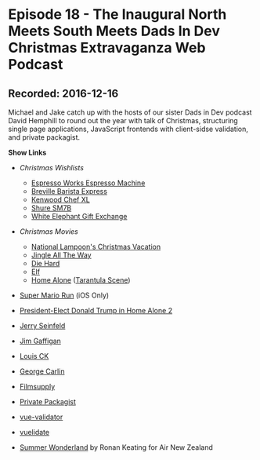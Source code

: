 # Episode 18 - The Inaugural North Meets South Meets Dads In Dev Christmas Extravaganza Web Podcast

## Recorded: 2016-12-16

Michael and Jake catch up with the hosts of our sister Dads in Dev podcast David Hemphill to round out the year with talk of Christmas, structuring single page applications, JavaScript frontends with client-sidse validation, and private packagist.

**Show Links**

* *Christmas Wishlists*
  * [Espresso Works Espresso Machine](https://www.amazon.com/All-One-Espresso-Machine-Bundle/dp/B01LWUI6B8/ref=lp_15761852011_1_1?srs=15761852011&ie=UTF8&qid=1481967295&sr=8-1)
  * [Breville Barista Express](https://www.breville.com.au/the-barista-expresstm.html)
  * [Kenwood Chef XL](http://www.kenwoodworld.com/en-au/products/kitchen-machines/chef-and-major/chef-xl-sense-kvl6000t-0w20011133)
  * [Shure SM7B](http://www.shure.com/americas/products/microphones/sm/sm7b-vocal-microphone)
  * [White Elephant Gift Exchange](https://www.whiteelephantrules.com/)

* *Christmas Movies*
  * [National Lampoon's Christmas Vacation](http://www.imdb.com/title/tt0097958/)
  * [Jingle All The Way](http://www.imdb.com/title/tt0116705/)
  * [Die Hard](http://www.imdb.com/title/tt0095016/)
  * [Elf](http://www.imdb.com/title/tt0319343/)
  * [Home Alone](http://www.imdb.com/title/tt0099785/) ([Tarantula Scene](https://www.youtube.com/watch?v=mDUSjBiHYeY))

* [Super Mario Run](https://itunes.apple.com/app/super-mario-run/id1145275343?mt=8) (iOS Only)
* [President-Elect Donald Trump in Home Alone 2](https://www.youtube.com/watch?v=YXE3Ku-mGrk)
* [Jerry Seinfeld](http://jerryseinfeld.com/)
* [Jim Gaffigan](http://www.jimgaffigan.com/)
* [Louis CK](https://louisck.net/)
* [George Carlin](https://georgecarlin.com/)
* [Filmsupply](https://www.filmsupply.com/)
* [Private Packagist](https://packagist.com/)
* [vue-validator](https://github.com/kazupon/vue-validator)
* [vuelidate](https://monterail.github.io/vuelidate/)
* [Summer Wonderland](http://airnzchristmas.co.nz/song) by Ronan Keating for Air New Zealand